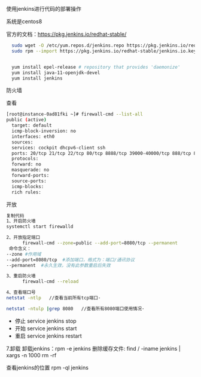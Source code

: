使用jenkins进行代码的部署操作

系统是centos8

官方的文档：https://pkg.jenkins.io/redhat-stable/

```bash
  sudo wget -O /etc/yum.repos.d/jenkins.repo https://pkg.jenkins.io/redhat-stable/jenkins.repo
  sudo rpm --import https://pkg.jenkins.io/redhat-stable/jenkins.io.key


  yum install epel-release # repository that provides 'daemonize'
  yum install java-11-openjdk-devel
  yum install jenkins
```

防火墙

查看

```bash
[root@instance-0ad81fki ~]# firewall-cmd --list-all
public (active)
  target: default
  icmp-block-inversion: no
  interfaces: eth0
  sources: 
  services: cockpit dhcpv6-client ssh
  ports: 20/tcp 21/tcp 22/tcp 80/tcp 8888/tcp 39000-40000/tcp 888/tcp 8080/tcp 8080/udp
  protocols: 
  forward: no
  masquerade: no
  forward-ports: 
  source-ports: 
  icmp-blocks: 
  rich rules: 
```

开放

```bash
复制代码
1、开启防火墙 
systemctl start firewalld

2、开放指定端口
      firewall-cmd --zone=public --add-port=8080/tcp --permanent
 命令含义：
--zone #作用域
--add-port=8080/tcp  #添加端口，格式为：端口/通讯协议
--permanent  #永久生效，没有此参数重启后失效

3、重启防火墙
      firewall-cmd --reload

4、查看端口号
netstat -ntlp   //查看当前所有tcp端口·

netstat -ntulp |grep 8080   //查看所有8080端口使用情况·
```

* 停止 service jenkins stop
* 开始 service jenkins start
* 重启 service jenkins restart

7.卸载
 卸载jenkins：rpm -e jenkins
 删除缓存文件: find / -iname jenkins | xargs -n 1000 rm -rf

查看jenkins的位置
rpm -ql jenkins